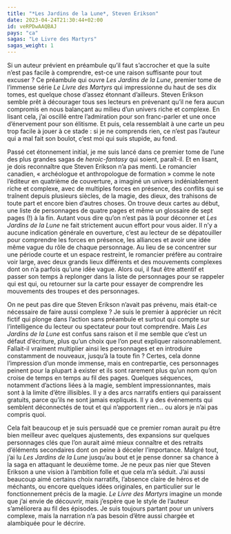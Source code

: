 ```yaml
---
title: "*Les Jardins de la Lune*, Steven Erikson"
date: 2023-04-24T21:30:44+02:00
id: veRPDwAAQBAJ
pays: "ca"
sagas: "Le Livre des Martyrs"
sagas_weight: 1
---
```


Si un auteur prévient en préambule qu’il faut s’accrocher et que la suite n’est pas facile à comprendre, est-ce une raison suffisante pour tout excuser ? Ce préambule qui ouvre *Les Jardins de la Lune*, premier tome de l’immense série *Le Livre des Martyrs* qui impressionne du haut de ses dix tomes, est quelque chose d’assez étonnant d’ailleurs. Steven Erikson semble prêt à décourager tous ses lecteurs en prévenant qu’il ne fera aucun compromis en nous balançant au milieu d’un univers riche et complexe. En lisant cela, j’ai oscillé entre l’admiration pour son franc-parler et une once d’énervement pour son élitisme. Et puis, cela ressemblait à une carte un peu trop facile à jouer à ce stade : si je ne comprends rien, ce n’est pas l’auteur qui a mal fait son boulot, c’est moi qui suis stupide, au fond. 

Passé cet étonnement initial, je me suis lancé dans ce premier tome de l’une des plus grandes sagas de *heroic-fantasy* qui soient, paraît-il. Et en lisant, je dois reconnaître que Steven Erikson n’a pas menti. Le romancier canadien, « archéologue et anthropologue de formation » comme le note l’éditeur en quatrième de couverture, a imaginé un univers indéniablement riche et complexe, avec de multiples forces en présence, des conflits qui se traînent depuis plusieurs siècles, de la magie, des dieux, des trahisons de toute part et encore bien d’autres choses. On trouve deux cartes au début, une liste de personnages de quatre pages et même un glossaire de sept pages (!) à la fin. Autant vous dire qu’on n’est pas là pour déconner et *Les Jardins de la Lune* ne fait strictement aucun effort pour vous aider. Il n’y a aucune indication générale en ouverture, c’est au lecteur de se dépatouiller pour comprendre les forces en présence, les alliances et avoir une idée même vague du rôle de chaque personnage. Au lieu de se concentrer sur une période courte et un espace restreint, le romancier préfère au contraire voir large, avec deux grands lieux différents et des mouvements complexes dont on n’a parfois qu’une idée vague. Alors oui, il faut être attentif et passer son temps à replonger dans la liste de personnages pour se rappeler qui est qui, ou retourner sur la carte pour essayer de comprendre les mouvements des troupes et des personnages. 

On ne peut pas dire que Steven Erikson n’avait pas prévenu, mais était-ce nécessaire de faire aussi complexe ? Je suis le premier à apprécier un récit fictif qui plonge dans l’action sans préambule et surtout qui compte sur l’intelligence du lecteur ou spectateur pour tout comprendre. Mais *Les Jardins de la Lune* est confus sans raison et il me semble que c’est un défaut d’écriture, plus qu’un choix que l’on peut expliquer raisonnablement. Fallait-il vraiment multiplier ainsi les personnages et en introduire constamment de nouveaux, jusqu’à la toute fin ? Certes, cela donne l’impression d’un monde immense, mais en contrepartie, ces personnages peinent pour la plupart à exister et ils sont rarement plus qu’un nom qu’on croise de temps en temps au fil des pages. Quelques séquences, notamment d’actions liées à la magie, semblent impressionnantes, mais sont à la limite d’être illisibles. Il y a des arcs narratifs entiers qui paraissent gratuits, parce qu’ils ne sont jamais expliqués. Il y a des événements qui semblent déconnectés de tout et qui n’apportent rien… ou alors je n’ai pas compris quoi.

Cela fait beaucoup et je suis persuadé que ce premier roman aurait pu être bien meilleur avec quelques ajustements, des expansions sur quelques personnages clés que l’on aurait aimé mieux connaître et des retraits d’éléments secondaires dont on peine à déceler l’importance. Malgré tout, j’ai lu *Les Jardins de la Lune* jusqu’au bout et je pense donner sa chance à la saga en attaquant le deuxième tome. Je ne peux pas nier que Steven Erikson a une vision à l’ambition folle et que cela m’a séduit. J’ai aussi beaucoup aimé certains choix narratifs, l’absence claire de héros et de méchants, ou encore quelques idées originales, en particulier sur le fonctionnement précis de la magie. *Le Livre des Martyrs* imagine un monde que j’ai envie de découvrir, mais j’espère que le style de l’auteur s’améliorera au fil des épisodes. Je suis toujours partant pour un univers complexe, mais la narration n’a pas besoin d’être aussi chargée et alambiquée pour le décrire.



